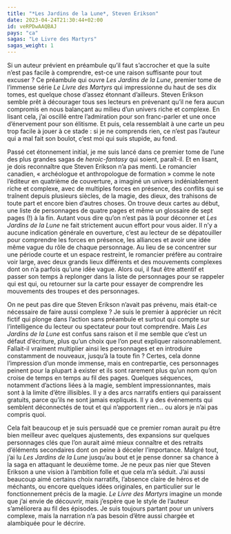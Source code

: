 ```yaml
---
title: "*Les Jardins de la Lune*, Steven Erikson"
date: 2023-04-24T21:30:44+02:00
id: veRPDwAAQBAJ
pays: "ca"
sagas: "Le Livre des Martyrs"
sagas_weight: 1
---
```


Si un auteur prévient en préambule qu’il faut s’accrocher et que la suite n’est pas facile à comprendre, est-ce une raison suffisante pour tout excuser ? Ce préambule qui ouvre *Les Jardins de la Lune*, premier tome de l’immense série *Le Livre des Martyrs* qui impressionne du haut de ses dix tomes, est quelque chose d’assez étonnant d’ailleurs. Steven Erikson semble prêt à décourager tous ses lecteurs en prévenant qu’il ne fera aucun compromis en nous balançant au milieu d’un univers riche et complexe. En lisant cela, j’ai oscillé entre l’admiration pour son franc-parler et une once d’énervement pour son élitisme. Et puis, cela ressemblait à une carte un peu trop facile à jouer à ce stade : si je ne comprends rien, ce n’est pas l’auteur qui a mal fait son boulot, c’est moi qui suis stupide, au fond. 

Passé cet étonnement initial, je me suis lancé dans ce premier tome de l’une des plus grandes sagas de *heroic-fantasy* qui soient, paraît-il. Et en lisant, je dois reconnaître que Steven Erikson n’a pas menti. Le romancier canadien, « archéologue et anthropologue de formation » comme le note l’éditeur en quatrième de couverture, a imaginé un univers indéniablement riche et complexe, avec de multiples forces en présence, des conflits qui se traînent depuis plusieurs siècles, de la magie, des dieux, des trahisons de toute part et encore bien d’autres choses. On trouve deux cartes au début, une liste de personnages de quatre pages et même un glossaire de sept pages (!) à la fin. Autant vous dire qu’on n’est pas là pour déconner et *Les Jardins de la Lune* ne fait strictement aucun effort pour vous aider. Il n’y a aucune indication générale en ouverture, c’est au lecteur de se dépatouiller pour comprendre les forces en présence, les alliances et avoir une idée même vague du rôle de chaque personnage. Au lieu de se concentrer sur une période courte et un espace restreint, le romancier préfère au contraire voir large, avec deux grands lieux différents et des mouvements complexes dont on n’a parfois qu’une idée vague. Alors oui, il faut être attentif et passer son temps à replonger dans la liste de personnages pour se rappeler qui est qui, ou retourner sur la carte pour essayer de comprendre les mouvements des troupes et des personnages. 

On ne peut pas dire que Steven Erikson n’avait pas prévenu, mais était-ce nécessaire de faire aussi complexe ? Je suis le premier à apprécier un récit fictif qui plonge dans l’action sans préambule et surtout qui compte sur l’intelligence du lecteur ou spectateur pour tout comprendre. Mais *Les Jardins de la Lune* est confus sans raison et il me semble que c’est un défaut d’écriture, plus qu’un choix que l’on peut expliquer raisonnablement. Fallait-il vraiment multiplier ainsi les personnages et en introduire constamment de nouveaux, jusqu’à la toute fin ? Certes, cela donne l’impression d’un monde immense, mais en contrepartie, ces personnages peinent pour la plupart à exister et ils sont rarement plus qu’un nom qu’on croise de temps en temps au fil des pages. Quelques séquences, notamment d’actions liées à la magie, semblent impressionnantes, mais sont à la limite d’être illisibles. Il y a des arcs narratifs entiers qui paraissent gratuits, parce qu’ils ne sont jamais expliqués. Il y a des événements qui semblent déconnectés de tout et qui n’apportent rien… ou alors je n’ai pas compris quoi.

Cela fait beaucoup et je suis persuadé que ce premier roman aurait pu être bien meilleur avec quelques ajustements, des expansions sur quelques personnages clés que l’on aurait aimé mieux connaître et des retraits d’éléments secondaires dont on peine à déceler l’importance. Malgré tout, j’ai lu *Les Jardins de la Lune* jusqu’au bout et je pense donner sa chance à la saga en attaquant le deuxième tome. Je ne peux pas nier que Steven Erikson a une vision à l’ambition folle et que cela m’a séduit. J’ai aussi beaucoup aimé certains choix narratifs, l’absence claire de héros et de méchants, ou encore quelques idées originales, en particulier sur le fonctionnement précis de la magie. *Le Livre des Martyrs* imagine un monde que j’ai envie de découvrir, mais j’espère que le style de l’auteur s’améliorera au fil des épisodes. Je suis toujours partant pour un univers complexe, mais la narration n’a pas besoin d’être aussi chargée et alambiquée pour le décrire.



